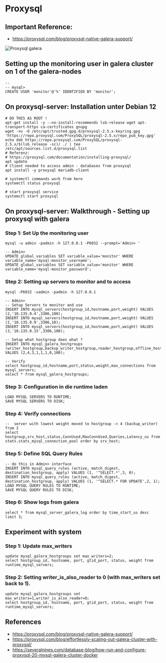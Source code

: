 # Proxysql 

## Important Reference:

  * https://proxysql.com/blog/proxysql-native-galera-support/

![Proxysql galera](https://proxysql.com/wp-content/uploads/2019/03/galera_cluster_native_support_in_proxysql.png)


## Setting up the monitoring user in galera cluster on 1 of the galera-nodes 

```
-- 
-- mysql>
CREATE USER 'monitor'@'%' IDENTIFIED BY 'monitor';
```


## On proxysql-server: Installation unter Debian 12 

```
# DO THIS AS ROOT ! 
apt-get install -y --no-install-recommends lsb-release wget apt-transport-https ca-certificates gnupg
wget -nv -O /etc/apt/trusted.gpg.d/proxysql-2.5.x-keyring.gpg 'https://repo.proxysql.com/ProxySQL/proxysql-2.5.x/repo_pub_key.gpg'
echo deb https://repo.proxysql.com/ProxySQL/proxysql-2.5.x/$(lsb_release -sc)/ ./ | tee /etc/apt/sources.list.d/proxysql.list
# Referenz:
# https://proxysql.com/documentation/installing-proxysql/
apt update
# Client needed to access admin - databases from proxysql 
apt install -y proxysql mariadb-client 
```

```
# systemctl commands work from here
systemctl status proxysql
```

```
# start proxysql service
systemctl start proxysql
```


## On proxysql-server: Walkthrough - Setting up proxysql with galera 

### Step 1: Set Up the monitoring user

```
mysql -u admin -padmin -h 127.0.0.1 -P6032 --prompt='Admin> '
```

```
-- Admin>
UPDATE global_variables SET variable_value='monitor' WHERE variable_name='mysql-monitor_username';
UPDATE global_variables SET variable_value='monitor' WHERE variable_name='mysql-monitor_password';
```

### Step 2: Setting up servers to monitor and to access 

```
mysql -P6032 -uadmin -padmin -h 127.0.0.1
```

```
-- Admin>
-- Setup Servers to monitor and use 
INSERT INTO mysql_servers(hostgroup_id,hostname,port,weight) VALUES (2,'10.135.0.4',3306,100);
INSERT INTO mysql_servers(hostgroup_id,hostname,port,weight) VALUES (2,'10.135.0.9',3306,10);
INSERT INTO mysql_servers(hostgroup_id,hostname,port,weight) VALUES (3,'10.135.0.15',3306,100);
```

```
-- Setup what hostgroup does what ?
INSERT INTO mysql_galera_hostgroups (writer_hostgroup,backup_writer_hostgroup,reader_hostgroup,offline_hostgroup,active,max_writers,writer_is_also_reader,max_transactions_behind) 
VALUES (2,4,3,1,1,1,0,100);
```

```
-- Verify
select hostgroup_id,hostname,port,status,weight,max_connections from mysql_servers;
select * from mysql_galera_hostgroups;
```

### Step 3: Configuration in die runtime laden

```
LOAD MYSQL SERVERS TO RUNTIME;
SAVE MYSQL SERVERS TO DISK;
```

### Step 4: Verify connections 

```
--  server with lowest weight moved to hostgroup -> 4 (backup_writer) from 2
select hostgroup,srv_host,status,ConnUsed,MaxConnUsed,Queries,Latency_us from stats.stats_mysql_connection_pool order by srv_host;
```

### Step 5: Define SQL Query Rules 

```
-- do this in Admin> interface 
INSERT INTO mysql_query_rules (active, match_digest, destination_hostgroup, apply) VALUES (1, '^SELECT.*',3, 0);
INSERT INTO mysql_query_rules (active, match_digest, destination_hostgroup, apply) VALUES (1, '^SELECT.* FOR UPDATE',2, 1);
LOAD MYSQL QUERY RULES TO RUNTIME;
SAVE MYSQL QUERY RULES TO DISK;

```

### Step 6: Show logs from galera 

```
select * from mysql_server_galera_log order by time_start_us desc limit 3;
```


## Experiment with system 

### Step 1: Update max_writers 

```
update mysql_galera_hostgroups set max_writers=2;
select hostgroup_id, hostname, port, gtid_port, status, weight from runtime_mysql_servers;

```

### Step 2: Setting writer_is_also_reader to 0 (with max_writers set back to 1).

```
update mysql_galera_hostgroups set max_writers=1,writer_is_also_reader=0;
select hostgroup_id, hostname, port, gtid_port, status, weight from runtime_mysql_servers;

```



## References

  * https://proxysql.com/blog/proxysql-native-galera-support/
  * https://proxysql.com/blog/effortlessly-scaling-out-galera-cluster-with-proxysql/
  * https://severalnines.com/database-blog/how-run-and-configure-proxysql-20-mysql-galera-cluster-docker
